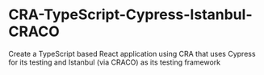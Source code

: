 # CRA-TypeScript-Cypress-Istanbul-CRACO
Create a TypeScript based React application using CRA that uses Cypress for its testing and Istanbul (via CRACO) as its testing framework
